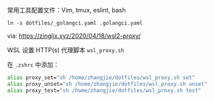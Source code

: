 常用工具配置文件：Vim, tmux, eslint, bash

`ln -s dotfiles/_golangci.yaml .golangci.yaml`

via: https://zinglix.xyz/2020/04/18/wsl2-proxy/

WSL 设置 HTTP(s) 代理脚本 `wsl_proxy.sh`

在 `.zshrc` 中添加：

```sh
alias proxy_set="sh /home/zhangjie/dotfiles/wsl_proxy.sh set"
alias proxy_unset="sh /home/zhangjie/dotfiles/wsl_proxy.sh unset"
alias proxy_test="sh /home/zhangjie/dotfiles/wsl_proxy.sh test"
```
